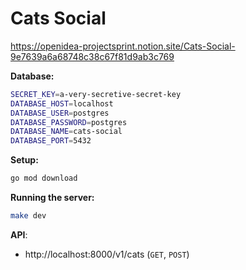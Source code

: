# Cats Social

https://openidea-projectsprint.notion.site/Cats-Social-9e7639a6a68748c38c67f81d9ab3c769

**Database:**

```sh
SECRET_KEY=a-very-secretive-secret-key
DATABASE_HOST=localhost
DATABASE_USER=postgres
DATABASE_PASSWORD=postgres
DATABASE_NAME=cats-social
DATABASE_PORT=5432
```

**Setup:**

```sh
go mod download
```

**Running the server:**

```sh
make dev
```

**API**:

- http://localhost:8000/v1/cats (`GET`, `POST`)
